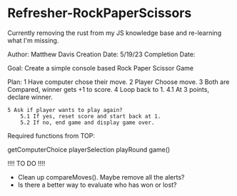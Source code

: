# Refresher-RockPaperScissors

Currently removing the rust from my JS knowledge base and re-learning what I'm missing.

Author: Matthew Davis
Creation Date: 5/19/23
Completion Date: 

Goal: Create a simple console based Rock Paper Scissor Game


Plan:
    1 Have computer chose their move.
    2 Player Choose move.
    3 Both are Compared, winner gets +1 to score.
    4 Loop back to 1.
        4.1 At 3 points, declare winner.
        
    5 Ask if player wants to play again?
        5.1 If yes, reset score and start back at 1.
        5.2 If no, end game and display game over.


Required functions from TOP:

getComputerChoice 
playerSelection
playRound
game()


!!!! TO DO !!!!
+ Clean up compareMoves(). Maybe remove all the alerts?
+ Is there a better way to evaluate who has won or lost?
